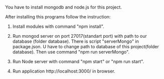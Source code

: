 You have to install mongodb and node.js for this project.

After installing this programs follow the instruction:

1) Install modules with command "npm install".

2) Run mongod server on port 27017(standart port) with path to our database (folder database).
There is script "serverMongo" in package.json. U have to change path to database of this project(folder database). 
Then use command "npm run serverMongo".

3) Run Node server with command "npm start" or "npm run start".

4) Run application http://localhost:3000/ in browser.
